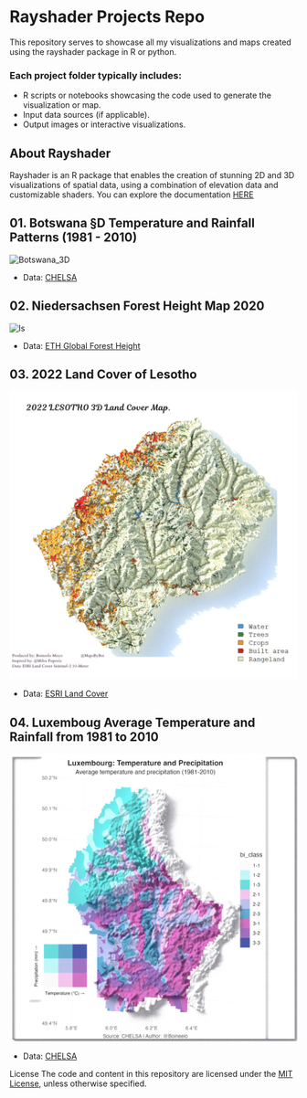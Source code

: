  # Rayshader Projects Repo 
This repository serves to showcase all my visualizations and maps created using the rayshader package in R or python.  

 ### Each project folder typically includes: 
* R scripts or notebooks showcasing the code used to generate the visualization or map.
* Input data sources (if applicable). 
* Output images or interactive visualizations.
## About Rayshader
Rayshader is an R package that enables the creation of stunning 2D and 3D visualizations of spatial data, using a combination of elevation data and customizable shaders. You can explore the documentation [HERE](https://www.rayshader.com/)
  
## 01. Botswana §D Temperature and Rainfall Patterns (1981 - 2010)
![Botswana_3D](https://github.com/BoineeloMoyo/Rayshader_Projects/blob/main/PROJECTS/botswana-bivariate-3d.png)
- Data: [CHELSA](https://chelsa-climate.org/)

## 02. Niedersachsen Forest Height Map 2020
![ls](https://github.com/BoineeloMoyo/Rayshader_Projects/blob/main/PROJECTS/lower_saxony/niedersachsen-forest-height-2020.png)
- Data: [ETH Global Forest Height](https://gee-community-catalog.org/projects/canopy/)
  
## 03. 2022 Land Cover of Lesotho
![lulc](https://github.com/BoineeloMoyo/Rayshader_Projects/blob/main/PROJECTS/Lesotho_LULC/lesotho_lulc.jpg)

- Data: [ESRI Land Cover](https://livingatlas.arcgis.com/landcover/)

## 04. Luxemboug Average Temperature and Rainfall from 1981 to 2010
![lux](https://github.com/BoineeloMoyo/Rayshader_Projects/blob/main/PROJECTS/luxembourg_3D_rainfall/luxembourg-bivariate-3d.png)

- Data: [CHELSA](https://chelsa-climate.org/)

  
License
The code and content in this repository are licensed under the [MIT License](https://github.com/BoineeloMoyo/Rayshader_Projects/blob/main/LICENSE), unless otherwise specified. 

